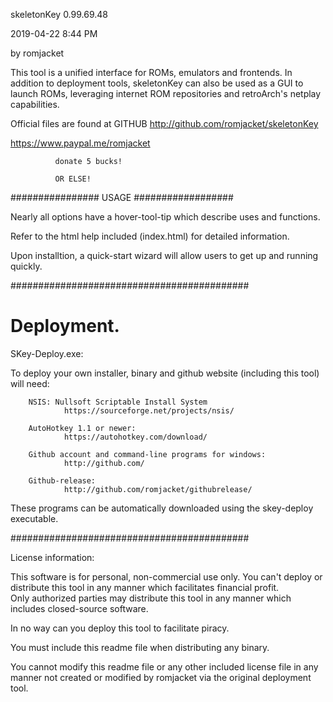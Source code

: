 skeletonKey 0.99.69.48

 2019-04-22 8:44 PM
 
by romjacket 

This tool is a unified interface for ROMs, emulators and frontends.
In addition to deployment tools, skeletonKey can also be used as a GUI to launch
ROMs, leveraging internet ROM repositories and retroArch's netplay capabilities.

Official files are found at GITHUB
http://github.com/romjacket/skeletonKey


https://www.paypal.me/romjacket

              donate 5 bucks!  
              
              OR ELSE!
  


################  USAGE  ##################

Nearly all options have a hover-tool-tip which describe uses and functions.

Refer to the html help included (index.html) for detailed information.

Upon installtion, a quick-start wizard will allow users to get up and running quickly.

###########################################

# Deployment.

SKey-Deploy.exe:  

To deploy your own installer, binary and github website (including this tool) will need:

		NSIS: Nullsoft Scriptable Install System
				https://sourceforge.net/projects/nsis/

		AutoHotkey 1.1 or newer:
				https://autohotkey.com/download/
				
		Github account and command-line programs for windows:
				http://github.com/
		
		Github-release:
				http://github.com/romjacket/githubrelease/
				

These programs can be automatically downloaded using the skey-deploy executable.

###########################################

License information:

This software is for personal, non-commercial use only.
You can't deploy or distribute this tool in any manner which facilitates financial profit.  
Only authorized parties may distribute this tool in any manner which includes closed-source software.  

In no way can you deploy this tool to facilitate piracy.  

You must include this readme file when distributing any binary.

You cannot modify this readme file or any other included license file in any manner not created or modified by romjacket via the original deployment tool.
